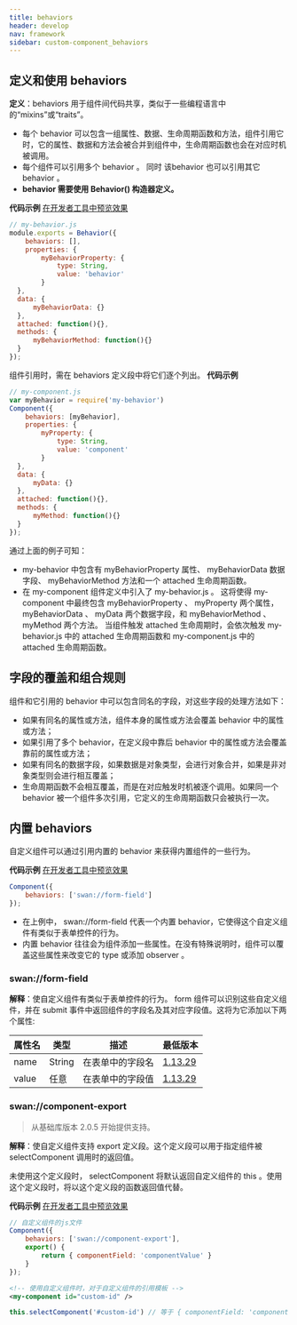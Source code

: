 ```yaml
---
title: behaviors
header: develop
nav: framework
sidebar: custom-component_behaviors
---
```


## 定义和使用 behaviors

**定义**：behaviors 用于组件间代码共享，类似于一些编程语言中的“mixins”或“traits”。
* 每个 behavior 可以包含一组属性、数据、生命周期函数和方法，组件引用它时，它的属性、数据和方法会被合并到组件中，生命周期函数也会在对应时机被调用。
* 每个组件可以引用多个 behavior 。 同时 该behavior 也可以引用其它 behavior 。
* **behavior 需要使用 Behavior() 构造器定义。**

**代码示例**
<a href="swanide://fragment/6a6f5627360a8d320d1e8629e21174481578385334645" title="在开发者工具中预览效果" target="_self">在开发者工具中预览效果</a>

```js
// my-behavior.js
module.exports = Behavior({
    behaviors: [],
    properties: {
        myBehaviorProperty: {
            type: String,
            value: 'behavior'
        }
  },
  data: {
      myBehaviorData: {}
  },
  attached: function(){},
  methods: {
      myBehaviorMethod: function(){}
  }
});
```

组件引用时，需在 behaviors 定义段中将它们逐个列出。
**代码示例**
```js
// my-component.js
var myBehavior = require('my-behavior')
Component({
    behaviors: [myBehavior],
    properties: {
        myProperty: {
            type: String,
            value: 'component'
        }
  },
  data: {
      myData: {}
  },
  attached: function(){},
  methods: {
      myMethod: function(){}
  }
});
```

通过上面的例子可知： 
* my-behavior 中包含有 myBehaviorProperty 属性、 myBehaviorData 数据字段、 myBehaviorMethod 方法和一个 attached 生命周期函数。
* 在 my-component 组件定义中引入了 my-behavior.js 。
这将使得 my-component 中最终包含 myBehaviorProperty 、 myProperty 两个属性， myBehaviorData 、 myData 两个数据字段，和 myBehaviorMethod 、 myMethod 两个方法。
当组件触发 attached 生命周期时，会依次触发 my-behavior.js 中的 attached 生命周期函数和 my-component.js 中的 attached 生命周期函数。

## 字段的覆盖和组合规则

组件和它引用的 behavior 中可以包含同名的字段，对这些字段的处理方法如下：

- 如果有同名的属性或方法，组件本身的属性或方法会覆盖 behavior 中的属性或方法；
- 如果引用了多个 behavior，在定义段中靠后 behavior 中的属性或方法会覆盖靠前的属性或方法；
- 如果有同名的数据字段，如果数据是对象类型，会进行对象合并，如果是非对象类型则会进行相互覆盖；
- 生命周期函数不会相互覆盖，而是在对应触发时机被逐个调用。如果同一个 behavior 被一个组件多次引用，它定义的生命周期函数只会被执行一次。

## 内置 behaviors

自定义组件可以通过引用内置的 behavior 来获得内置组件的一些行为。

**代码示例**
<a href="swanide://fragment/0768da895b5ac410eae2f1147ab6a1371578385388763" title="在开发者工具中预览效果" target="_self">在开发者工具中预览效果</a>

```js
Component({
    behaviors: ['swan://form-field']
});
```

* 在上例中， swan://form-field 代表一个内置 behavior，它使得这个自定义组件有类似于表单控件的行为。
* 内置 behavior 往往会为组件添加一些属性。在没有特殊说明时，组件可以覆盖这些属性来改变它的 type 或添加 observer 。

### swan://form-field

**解释**：使自定义组件有类似于表单控件的行为。 
form 组件可以识别这些自定义组件，并在 submit 事件中返回组件的字段名及其对应字段值。这将为它添加以下两个属性:

|属性名|类型|描述|最低版本|
|---|---|---|---|
|name|String|在表单中的字段名|<a href="https://smartprogram.baidu.com/docs/develop/swan/compatibility/">1.13.29</a>|
|value|任意|在表单中的字段值|<a href="https://smartprogram.baidu.com/docs/develop/swan/compatibility/">1.13.29</a>|

### swan://component-export

> 从基础库版本 2.0.5 开始提供支持。

**解释**：使自定义组件支持 export 定义段。这个定义段可以用于指定组件被 selectComponent 调用时的返回值。

未使用这个定义段时， selectComponent 将默认返回自定义组件的 this 。使用这个定义段时，将以这个定义段的函数返回值代替。

**代码示例**
<a href="swanide://fragment/3a98ebfe78e0fbb3f2c8015b3ec5beec1578385427348" title="在开发者工具中预览效果" target="_self">在开发者工具中预览效果</a>

```js
// 自定义组件的js文件
Component({
    behaviors: ['swan://component-export'],
    export() {
        return { componentField: 'componentValue' }
    }
});
```

```xml
<!-- 使用自定义组件时，对于自定义组件的引用模板 -->
<my-component id="custom-id" />
```

```js
this.selectComponent('#custom-id') // 等于 { componentField: 'componentValue' }
```
